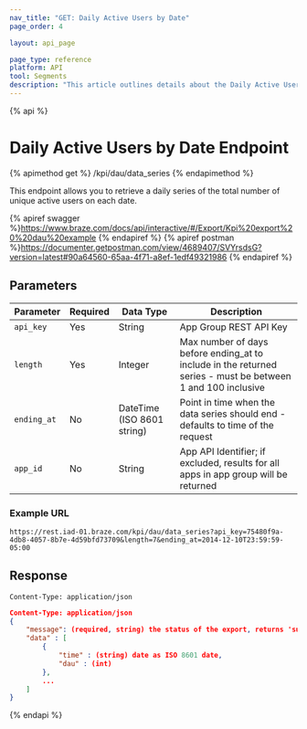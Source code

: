 ```yaml
---
nav_title: "GET: Daily Active Users by Date"
page_order: 4

layout: api_page

page_type: reference
platform: API
tool: Segments
description: "This article outlines details about the Daily Active Users endpoint."
---
```

{% api %}
# Daily Active Users by Date Endpoint
{% apimethod get %}
/kpi/dau/data_series
{% endapimethod %}

This endpoint allows you to retrieve a daily series of the total number of unique active users on each date.

{% apiref swagger %}https://www.braze.com/docs/api/interactive/#/Export/Kpi%20export%20%20dau%20example {% endapiref %}
{% apiref postman %}https://documenter.getpostman.com/view/4689407/SVYrsdsG?version=latest#90a64560-65aa-4f71-a8ef-1edf49321986 {% endapiref %}

## Parameters

| Parameter| Required | Data Type | Description |
| -------- | -------- | --------- | ----------- |
| `api_key`   | Yes      | String | App Group REST API Key |
| `length`    | Yes      | Integer | Max number of days before ending_at to include in the returned series - must be between 1 and 100 inclusive |
| `ending_at` | No       | DateTime (ISO 8601 string) | Point in time when the data series should end - defaults to time of the request |
| `app_id`    | No       | String | App API Identifier; if excluded, results for all apps in app group will be returned |

### Example URL
`https://rest.iad-01.braze.com/kpi/dau/data_series?api_key=75480f9a-4db8-4057-8b7e-4d59bfd73709&length=7&ending_at=2014-12-10T23:59:59-05:00`

## Response

`Content-Type: application/json`

```json
Content-Type: application/json
{
    "message": (required, string) the status of the export, returns 'success' when completed without errors,
    "data" : [
        {
            "time" : (string) date as ISO 8601 date,
            "dau" : (int)
        },
        ...
    ]
}
```

{% endapi %}
